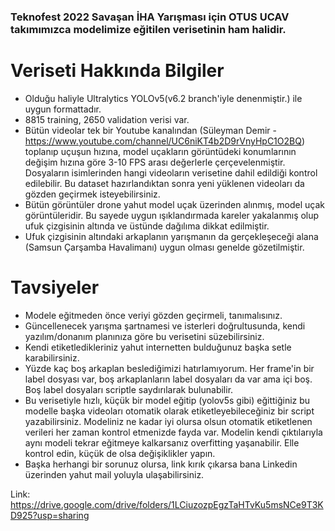 ### Teknofest 2022 Savaşan İHA Yarışması için OTUS UCAV takımımızca modelimize eğitilen verisetinin ham halidir.


# Veriseti Hakkında Bilgiler
* Olduğu haliyle Ultralytics YOLOv5(v6.2 branch'iyle denenmiştir.) ile uygun formattadır.
* 8815 training, 2650 validation verisi var.
* Bütün videolar tek bir Youtube kanalından (Süleyman Demir - https://www.youtube.com/channel/UC6niKT4b2D9rVnyHpC1O2BQ) toplanıp uçuşun hızına, model uçakların görüntüdeki konumlarının değişim hızına göre 3-10 FPS arası değerlerle çerçevelenmiştir. Dosyaların isimlerinden hangi videoların verisetine dahil edildiği kontrol edilebilir. Bu dataset hazırlandıktan sonra yeni yüklenen videoları da gözden geçirmek isteyebilirsiniz.
* Bütün görüntüler drone yahut model uçak üzerinden alınmış, model uçak görüntüleridir. Bu sayede uygun ışıklandırmada kareler yakalanmış olup ufuk çizgisinin altında ve üstünde dağılıma dikkat edilmiştir.
* Ufuk çizgisinin altındaki arkaplanın yarışmanın da gerçekleşeceği alana (Samsun Çarşamba Havalimanı) uygun olması genelde gözetilmiştir.

# Tavsiyeler 
* Modele eğitmeden önce veriyi gözden geçirmeli, tanımalısınız.
* Güncellenecek yarışma şartnamesi ve isterleri doğrultusunda, kendi yazılım/donanım planınıza göre bu verisetini süzebilirsiniz.
* Kendi etiketledikleriniz yahut internetten bulduğunuz başka setle karabilirsiniz.
* Yüzde kaç boş arkaplan beslediğimizi hatırlamıyorum. Her frame'in bir label dosyası var, boş arkaplanların label dosyaları da var ama içi boş. Boş label dosyaları scriptle saydırılarak bulunabilir.
* Bu verisetiyle hızlı, küçük bir model eğitip (yolov5s gibi) eğittiğiniz bu modelle başka videoları otomatik olarak etiketleyebileceğiniz bir script yazabilirsiniz. Modeliniz ne kadar iyi olursa olsun otomatik etiketlenen verileri her zaman kontrol etmenizde fayda var. Modelin kendi çıktılarıyla aynı modeli tekrar eğitmeye kalkarsanız overfitting yaşanabilir. Elle kontrol edin, küçük de olsa değişiklikler yapın.
* Başka herhangi bir sorunuz olursa, link kırık çıkarsa bana Linkedin üzerinden yahut mail yoluyla ulaşabilirsiniz.

Link: https://drive.google.com/drive/folders/1LCiuzozpEgzTaHTvKu5msNCe9T3KD925?usp=sharing
